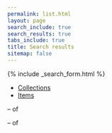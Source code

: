 ```yaml
---
permalink: list.html
layout: page
search_include: true
search_results: true
tabs_include: true
title: Search results
sitemap: false
---
```


{% include _search_form.html %}

<ul class="tabs" data-tab>
  <li class="tab-title active"><a href="#coll">Collections<span id="collcnt"></span></a></li>
  <li class="tab-title"><a href="#item">Items<span id="bndlcnt"></span></a></li>
</ul>
<div class="tabs-content">
  <div class="content active" id="coll">
    <p id="collresultscnt"><b><span name="start" class="counts"></span></b> &ndash; <b><span name="end"></span></b> of <b><span id="total"></span></b> <span name="results"></span></p>
    <ol id="colllist" class="alt" start="0">
    </ol>
  </div>
  <div class="content" id="item">
    <p id="bndlresultscnt"><b><span name="start" class="counts"></span></b> &ndash; <b><span name="end"></span></b> of <b><span id="total"></span></b> <span name="results"></span></p>
    <ol id="bndllist" class="alt" start="0">
    </ol>
  </div>
</div>
